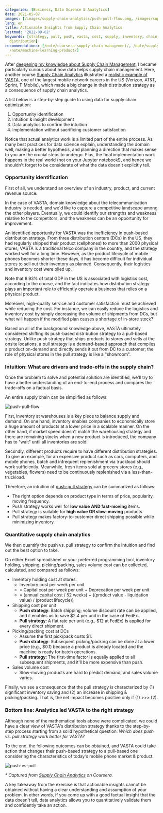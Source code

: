 ```yaml
---
categories: [Business, Data Science & Analytics]
date: 2021-05-07
images: [/images/supply-chain-analytics/push-pull-flow.png, /images/supply-chain-analytics/push-vs-pull.png]
lang: en
title: Actionable Insights from Supply Chain Analytics
lastmod: '2022-09-02'
keywords: [strategy, pull, push, vasta, cost, supply, inventory, chain, analytics,
  distribution]
recommendations: [/note/coursera-supply-chain-management/, /note/supply-chain-disruption/,
  /note/machine-learning-product/]
---
```


After [deepening my knowledge about Supply Chain Management](/note/coursera-supply-chain-management), I became particularly curious about how data helps supply chain management. Here, another course [Supply Chain Analytics](https://www.coursera.org/learn/supply-chain-analytics) illustrated a [realistic example of VASTA](http://scal.business.rutgers.edu/CaseDetail.html), one of the largest mobile network careers in the US (Verizon, AT&T, Sprint, T-Mobile), which made a big change in their distribution strategy as a consequence of supply chain analytics.

A list below is a step-by-step guide to using data for supply chain optimization:

1. Opportunity identification
2. Intuition & insight development
3. Data analytics to confirm the intuition
4. Implementation without sacrificing customer satisfaction

Notice that actual analytics work is a limited part of the entire process. As many best practices for data science explain, understanding the domain well, making a better hypothesis, and planning a direction that makes sense to you are the crucial steps to undergo. Plus, the final implementation work happens in the real world (not on your Jupyter notebook!), and hence we shouldn't forget to be considerate of what the data doesn't explicitly tell.

### Opportunity identification

First of all, we understand an overview of an industry, product, and current revenue source. 

In the case of VASTA, domain knowledge about the telecommunication industry is needed, and we'd like to capture a competitive landscape among the other players. Eventually, we could identify our strengths and weakness relative to the competitors, and the weakness can be an opportunity for improvement.

An identified opportunity for VASTA was the inefficiency in push-based distribution strategy. From three distribution centers (DCs) in the US, they had regularly shipped their product (cellphones) to more than 2000 physical stores; VASTA is a traditional telco company in the country, and the strategy worked well for a long time. However, as the product lifecycle of mobile phones becomes shorter these days, it has become difficult for individual stores to sell out their inventory as planned. Consequently, their logistics and inventory cost were piled up. 

Note that 8.93% of total GDP in the US is associated with logistics cost, according to the course, and the fact indicates how distribution strategy plays an important role to efficiently operate a business that relies on a physical product.

Moreover, high-quality service and customer satisfaction must be achieved while reducing the cost. For instance, we can easily reduce the logistics and inventory cost by simply decreasing the volume of shipments from DCs, but what will happen if the modified plan causes a shortage of in-store stock?

Based on all of the background knowledge above, VASTA ultimately considered shifting its push-based distribution strategy to a pull-based strategy. Unlike push strategy that ships products to stores and sells at the onsite locations, a pull strategy is a demand-based approach that compiles a product on-demand and directly sends it out from DC to a customer; the role of physical stores in the pull strategy is like a "showroom".

### Intuition: What are drivers and trade-offs in the supply chain?

Once the problem to solve and potential solution are identified, we'll try to have a better understanding of an end-to-end process and compares the trade-offs on a factual basis.

An entire supply chain can be simplified as follows:

![push-pull-flow](/images/supply-chain-analytics/push-pull-flow.png)

First, inventory at warehouses is a key piece to balance supply and demand. On one hand, inventory enables companies to economically store a huge amount of products at a lower price in a scalable manner. On the other hand, if market speed doesn't match the warehousing strategy and there are remaining stocks when a new product is introduced, the company has to "wait" until all inventories are sold.

Secondly, different products require to have different distribution strategies. To give an example, for an expensive product such as cars, computers, and mobile phones, batch and infrequent replenishment via truckload should work sufficiently. Meanwhile, fresh items sold at grocery stores (e.g., vegetables, flowers) need to be continuously replenished via a less-than-truckload.

Therefore, an intuition of [push-pull strategy](https://en.wikipedia.org/wiki/Push%E2%80%93pull_strategy) can be summarized as follows:

- The right option depends on product type in terms of price, popularity, moving frequency.
- Push strategy works well for **low value AND fast-moving** items.
- Pull strategy is suitable for **high value OR slow-moving** products.
- Pull strategy makes factory-to-customer direct shipping possible while minimizing inventory.

### Quantitative supply chain analytics

We then quantify the push vs. pull strategy to confirm the intuition and find out the best option to take.

On either Excel spreadsheet or your preferred programming tool, inventory holding, shipping, picking/packing, sales volume cost can be collected, calculated, and compared as follows:

- Inventory holding cost at stores:
  - Inventory cost per week per unit 
  - = Capital cost per week per unit + Deprecation per week per unit 
  - = (annual capital cost / 52 weeks) + ((product value - liquidation value) / (product lifecycle))
- Shipping cost per unit
  - **Push strategy**: Batch shipping; volume discount rate can be applied, and it enables us to save $2.4 per unit in the case of FedEx.
  - **Pull strategy**: A flat rate per unit (e.g., $12 at FedEx) is applied for every direct shipment.
- Picking/packing cost at DCs
  - Assume the first pick/pack costs $1.
  - **Push strategy**: Subsequent picking/packing can be done at a lower price (e.g., $0.1) because a product is already located and the machine is ready for batch operations.
  - **Pull strategy**: The first-time factor is equally applied to all subsequent shipments, and it'll be more expensive than push.
- Sales volume cost
  - Slow-moving products are hard to predict demand, and sales volume varies.

Finally, we see a consequence that the pull strategy is characterized by (1) significant inventory saving and (2) an increase in shipping & picking/packing. That is, the net impact becomes positive only if (1) >>> (2).

### Bottom line: Analytics led VASTA to the right strategy

Although none of the mathematical tools above were complicated, we could have a clear view of VASTA's distribution strategy thanks to the step-by-step process starting from a solid hypothetical question: *Which does push vs. pull strategy work better for VASTA?*

To the end, the following outcomes can be obtained, and VASTA could take action that changes their push-based strategy to a pull-based one considering the characteristics of today's mobile phone market & product.

![push-vs-pull](/images/supply-chain-analytics/push-vs-pull.png)

_\* Captured from [Supply Chain Analytics](https://www.coursera.org/learn/supply-chain-analytics) on Coursera._

A key takeaway from the exercise is that actionable insights cannot be obtained without having a clear understanding and assumption of your problem. In other words, if you come up with a good factual insight that the data doesn't tell, data analytics allows you to quantitatively validate them and confidently take an action.